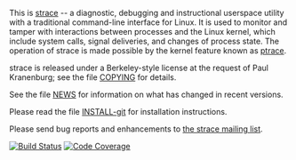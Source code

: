 This is [strace](https://strace.io) -- a diagnostic, debugging and instructional userspace utility with a traditional command-line interface for Linux.  It is used to monitor and tamper with interactions between processes and the Linux kernel, which include system calls, signal deliveries, and changes of process state.  The operation of strace is made possible by the kernel feature known as [ptrace](http://man7.org/linux/man-pages/man2/ptrace.2.html).

strace is released under a Berkeley-style license at the request of Paul Kranenburg; see the file [COPYING](https://raw.githubusercontent.com/strace/strace/master/COPYING) for details.

See the file [NEWS](https://raw.githubusercontent.com/strace/strace/master/NEWS) for information on what has changed in recent versions.

Please read the file [INSTALL-git](INSTALL-git) for installation instructions.

Please send bug reports and enhancements to [the strace mailing list](https://lists.sourceforge.net/lists/listinfo/strace-devel).

[![Build Status](https://travis-ci.org/strace/strace.svg?branch=master)](https://travis-ci.org/strace/strace) [![Code Coverage](https://codecov.io/github/strace/strace/coverage.svg?branch=master)](https://codecov.io/github/strace/strace?branch=master)
